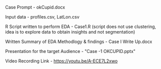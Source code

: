 Case Prompt - okCupid.docx

Input data  - profiles.csv, LatLon.csv

R Script written to perform EDA  - Case1.R (script does not use clustering, idea is to explore data to obtain insights and not segmentation)

Written Summary of EDA Methodlogy & findings - Case I Write Up.docx

Presentation for the target Audience - "Case -1 OKCUPID.pptx"

Video Recording Link - https://youtu.be/A-ECE7L2xwo

